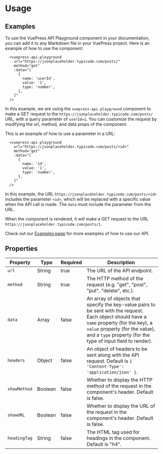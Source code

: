# Usage

## Examples

To use the VuePress API Playground component in your documentation, you can add it to any Markdown file in your VuePress project. Here is an example of how to use the component:

``` vue
  <vuepress-api-playground
    url="https://jsonplaceholder.typicode.com/posts/"
    method="get"
    :data="[
      {
        name: 'userId',
        value: '1',
        type: 'number',
      },
    ]"
  />
```

In this example, we are using the ``vuepress-api-playground`` component to make a GET request to the ``https://jsonplaceholder.typicode.com/posts/`` URL, with a query parameter of ``userId=1``. You can customize the request by modifying the url, method, and data props of the component.

This is an example of how to use a parameter in a URL:

``` vue
  <vuepress-api-playground 
    url="https://jsonplaceholder.typicode.com/posts/<id>" 
    method="get" 
    :data="[
      {
        name: 'id',
        value: '1',
        type: 'number',
      },
    ]" 
  />
```

In this example, the URL ``https://jsonplaceholder.typicode.com/posts/<id>`` includes the parameter ``<id>``, which will be replaced with a specific value when the API call is made. The ``data`` must include the parameter from the URL.

When the component is rendered, it will make a GET request to the URL ``https://jsonplaceholder.typicode.com/posts/1``.

Check out our [Examples page](/examples/) for more examples of how to use our API.

## Properties

| Property | Type | Required | Description |
| -------- | ---- | -------- | ----------- |
| ``url`` | String | true | The URL of the API endpoint. |
| ``method`` | String | true | The HTTP method of the request (e.g. "get", "post", "put", "delete", etc.). |
| ``data`` | Array | false | An array of objects that specify the key-value pairs to be sent with the request. Each object should have a ``name`` property (for the key), a ``value`` property (for the value), and a ``type`` property (for the type of input field to render). |
| ``headers`` | Object | false | An object of headers to be sent along with the API request. Default is ``{ 'Content-Type': 'application/json' }``. |
| ``showMethod`` | Boolean | false | Whether to display the HTTP method of the request in the component's header. Default is false. |
| ``showURL`` | Boolean | false | Whether to display the URL of the request in the component's header. Default is false. |
| ``headingTag`` | String | false | The HTML tag used for headings in the component. Default is "h4". |

<!-- ## Source Code

<SourceCode>
<<< @/src/components/Playground/Playground.vue
</SourceCode> -->